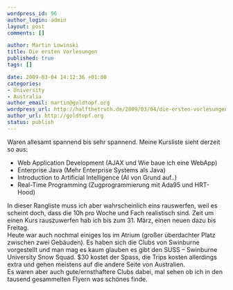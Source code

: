```yaml
--- 
wordpress_id: 96
author_login: admin
layout: post
comments: []

author: Martin Lowinski
title: Die ersten Vorlesungen
published: true
tags: []

date: 2009-03-04 14:12:36 +01:00
categories: 
- University
- Australia
author_email: martin@goldtopf.org
wordpress_url: http://halfthetruth.de/2009/03/04/die-ersten-vorlesungen/
author_url: http://goldtopf.org
status: publish
---
```

Waren allesamt spannend bis sehr spannend. Meine Kursliste sieht derzeit so aus:
<ul>
	<li>Web Application Development (AJAX und Wie baue ich eine WebApp)</li>
	<li>Enterprise Java (Mehr Enterprise Systems als Java)</li>
	<li>Introduction to Artificial Intelligence (AI von Grund auf..)</li>
	<li>Real-Time Programming (Zugprogrammierung mit Ada95 und HRT-Hood)</li>
</ul>
In dieser Rangliste muss ich aber wahrscheinlich eins rauswerfen,  weil es scheint doch, dass die 10h pro Woche und Fach realistisch sind.  Zeit um einen Kurs rauszuwerfen hab ich bis zum 31. M&auml;rz, einen neuen  dazu bis Freitag.
<div>Heute war auch nochmal einiges los im Atrium (gro&szlig;er &uuml;berdachter  Platz zwischen zwei Geb&auml;uden). Es haben sich die Clubs von Swinburne  vorgestellt und man mag es kaum glauben es gibt den SUSS &ndash; Swinburne  University Snow Squad. $30 kostet der Spass, die Trips kosten allerdings  extra und gehen meistens auf die andere Seite von Australien.</div>
<div>Es waren aber auch gute/ernsthaftere Clubs dabei, mal sehen ob ich in den tausend gesammelten Flyern was sch&ouml;nes finde.</div>
